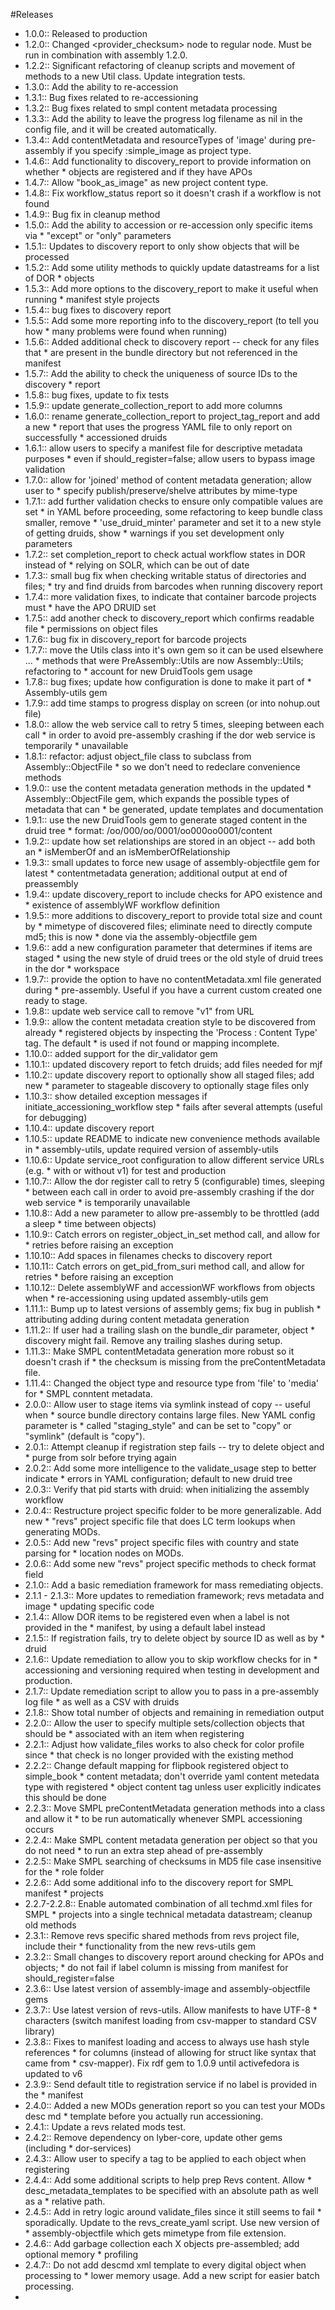 #Releases

* 1.0.0::  Released to production
* 1.2.0::  Changed <provider_checksum> node to regular <checksum> node.  Must be run in combination with assembly 1.2.0.
* 1.2.2::  Significant refactoring of cleanup scripts and movement of methods to a new Util class.  Update integration tests.
* 1.3.0::  Add the ability to re-accession
* 1.3.1::  Bug fixes related to re-accessioning
* 1.3.2::  Bug fixes related to smpl content metadata processing
* 1.3.3::  Add the ability to leave the progress log filename as nil in the config file, and it will be created automatically.
* 1.3.4::  Add contentMetadata and resourceTypes of 'image' during pre-assembly if you specify :simple_image as project type.
* 1.4.6::  Add functionality to discovery_report to provide information on whether * objects are registered and if they have APOs
* 1.4.7::  Allow "book_as_image" as new project content type.
* 1.4.8::  Fix workflow_status report so it doesn't crash if a workflow is not found
* 1.4.9::  Bug fix in cleanup method
* 1.5.0::  Add the ability to accession or re-accession only specific items via * "except" or "only" parameters
* 1.5.1::  Updates to discovery report to only show objects that will be processed
* 1.5.2::  Add some utility methods to quickly update datastreams for a list of DOR * objects
* 1.5.3::  Add more options to the discovery_report to make it useful when running * manifest style projects
* 1.5.4::  bug fixes to discovery report
* 1.5.5::  Add some more reporting info to the discovery_report (to tell you how * many problems were found when running)
* 1.5.6::  Added additional check to discovery report -- check for any files that * are present in the bundle directory but not referenced in the manifest
* 1.5.7::  Add the ability to check the uniqueness of source IDs to the discovery * report
* 1.5.8::  bug fixes, update to fix tests
* 1.5.9::  update generate_collection_report to add more columns
* 1.6.0::  rename generate_collection_report to project_tag_report and add a new * report that uses the progress YAML file to only report on successfully * accessioned druids
* 1.6.1::  allow users to specify a manifest file for descriptive metadata purposes * even if should_register=false; allow users to bypass image validation
* 1.7.0::  allow for 'joined' method of content metadata generation; allow user to * specify publish/preserve/shelve attributes by mime-type
* 1.7.1::  add further validation checks to ensure only compatible values are set * in YAML before proceeding, some refactoring to keep bundle class smaller, remove * 'use_druid_minter' parameter and set it to a new style of getting druids, show * warnings if you set development only parameters
* 1.7.2::  set completion_report to check actual workflow states in DOR instead of * relying on SOLR, which can be out of date
* 1.7.3::  small bug fix when checking writable status of directories and files; * try and find druids from barcodes when running discovery report
* 1.7.4::  more validation fixes, to indicate that container barcode projects must * have the APO DRUID set
* 1.7.5::  add another check to discovery_report which confirms readable file * permissions on object files
* 1.7.6::  bug fix in discovery_report for barcode projects
* 1.7.7::  move the Utils class into it's own gem so it can be used elsewhere ... * methods that were PreAssembly::Utils are now Assembly::Utils; refactoring to * account for new DruidTools gem usage
* 1.7.8::  bug fixes; update how configuration is done to make it part of * Assembly-utils gem
* 1.7.9::  add time stamps to progress display on screen (or into nohup.out file)
* 1.8.0::  allow the web service call to retry 5 times, sleeping between each call * in order to avoid pre-assembly crashing if the dor web service is temporarily * unavailable
* 1.8.1::  refactor: adjust object_file class to subclass from Assembly::ObjectFile * so we don't need to redeclare convenience methods
* 1.9.0::  use the content metadata generation methods in the updated * Assembly::ObjectFile gem, which expands the possible types of metadata that can * be generated, update templates and documentation
* 1.9.1::  use the new DruidTools gem to generate staged content in the druid tree * format: /oo/000/oo/0001/oo000oo0001/content
* 1.9.2::  update how set relationships are stored in an object -- add both an * isMemberOf and an isMemberOfRelationship
* 1.9.3::  small updates to force new usage of assembly-objectfile gem for latest * contentmetadata generation; additional output at end of preassembly
* 1.9.4::  update discovery_report to include checks for APO existence and * existence of assemblyWF workflow definition
* 1.9.5::  more additions to discovery_report to provide total size and count by * mimetype of discovered files; eliminate need to directly compute md5; this is now * done via the assembly-objectfile gem
* 1.9.6::  add a new configuration parameter that determines if items are staged * using the new style of druid trees or the old style of druid trees in the dor * workspace
* 1.9.7::  provide the option to have no contentMetadata.xml file generated during * pre-assembly.  Useful if you have a current custom created one ready to stage.
* 1.9.8::  update web service call to remove "v1" from URL
* 1.9.9::  allow the content metadata creation style to be discovered from already * registered objects by inspecting the 'Process : Content Type' tag.  The default * is used if not found or mapping incomplete.
* 1.10.0:: added support for the dir_validator gem
* 1.10.1:: updated discovery report to fetch druids; add files needed for mjf
* 1.10.2:: update discovery report to optionally show all staged files; add new * parameter to stageable discovery to optionally stage files only
* 1.10.3:: show detailed exception messages if initiate_accessioning_workflow step * fails after several attempts (useful for debugging)
* 1.10.4:: update discovery report
* 1.10.5:: update README to indicate new convenience methods available in * assembly-utils, update required version of assembly-utils
* 1.10.6:: Update service_root configuration to allow different service URLs (e.g. * with or without v1) for test and production
* 1.10.7:: Allow the dor register call to retry 5 (configurable) times, sleeping * between each call in order to avoid pre-assembly crashing if the dor web service * is temporarily unavailable
* 1.10.8:: Add a new parameter to allow pre-assembly to be throttled (add a sleep * time between objects)
* 1.10.9:: Catch errors on register_object_in_set method call, and allow for * retries before raising an exception
* 1.10.10:: Add spaces in filenames checks to discovery report
* 1.10.11:: Catch errors on get_pid_from_suri method call, and allow for retries * before raising an exception
* 1.10.12:: Delete assemblyWF and accessionWF workflows from objects when * re-accessioning using updated assembly-utils gem
* 1.11.1::  Bump up to latest versions of assembly gems; fix bug in publish * attributing adding during content metadata generation
* 1.11.2::  If user had a trailing slash on the bundle_dir parameter, object * discovery might fail.  Remove any trailing slashes during setup.
* 1.11.3::  Make SMPL contentMetadata generation more robust so it doesn't crash if * the checksum is missing from the preContentMetadata file.
* 1.11.4:: Changed the object type and resource type from 'file' to 'media' for * SMPL conntent metadata.
* 2.0.0::  Allow user to stage items via symlink instead of copy -- useful when * source bundle directory contains large files.  New YAML config parameter is * called "staging_style" and can be set to "copy" or "symlink" (default is "copy").
* 2.0.1::  Attempt cleanup if registration step fails -- try to delete object and * purge from solr before trying again
* 2.0.2:: Add some more intelligence to the validate_usage step to better indicate * errors in YAML configuration; default to new druid tree
* 2.0.3:: Verify that pid starts with druid: when initializing the assembly workflow
* 2.0.4:: Restructure project specific folder to be more generalizable.  Add new * "revs" project specific file that does LC term lookups when generating MODs.
* 2.0.5:: Add new "revs" project specific files with country and state parsing for * location nodes on MODs.
* 2.0.6:: Add some new "revs" project specific methods to check format field
* 2.1.0:: Add a basic remediation framework for mass remediating objects.
* 2.1.1 - 2.1.3:: More updates to remediation framework; revs metadata and image * updating specific code
* 2.1.4:: Allow DOR items to be registered even when a label is not provided in the * manifest, by using a default label instead
* 2.1.5:: If registration fails, try to delete object by source ID as well as by * druid
* 2.1.6:: Update remediation to allow you to skip workflow checks for in * accessioning and versioning required when testing in development and production.
* 2.1.7:: Update remediation script to allow you to pass in a pre-assembly log file * as well as a CSV with druids
* 2.1.8:: Show total number of objects and remaining in remediation output
* 2.2.0:: Allow the user to specify multiple sets/collection objects that should be * associated with an item when registering
* 2.2.1:: Adjust how validate_files works to also check for color profile since * that check is no longer provided with the existing method
* 2.2.2:: Change default mapping for flipbook registered object to simple_book * content metadata; don't override yaml content metedata type with registered * object content tag unless user explicitly indicates this should be done
* 2.2.3:: Move SMPL preContentMetadata generation methods into a class and allow it * to be run automatically whenever SMPL accessioning occurs
* 2.2.4:: Make SMPL content metadata generation per object so that you do not need * to run an extra step ahead of pre-assembly
* 2.2.5:: Make SMPL searching of checksums in MD5 file case insensitive for the * role folder
* 2.2.6:: Add some additional info to the discovery report for SMPL manifest * projects
* 2.2.7-2.2.8:: Enable automated combination of all techmd.xml files for SMPL * projects into a single technical metadata datastream; cleanup old methods
* 2.3.1:: Remove revs specific shared methods from revs project file, include their * functionality from the new revs-utils gem
* 2.3.2:: Small changes to discovery report around checking for APOs and objects; * do not fail if label column is missing from manifest for should_register=false
* 2.3.6:: Use latest version of assembly-image and assembly-objectfile gems
* 2.3.7:: Use latest version of revs-utils.  Allow manifests to have UTF-8 * characters (switch manifest loading from csv-mapper to standard CSV library)
* 2.3.8:: Fixes to manifest loading and access to always use hash style references * for columns (instead of allowing for struct like syntax that came from * csv-mapper). Fix rdf gem to 1.0.9 until activefedora is updated to v6
* 2.3.9:: Send default title to registration service if no label is provided in the * manifest
* 2.4.0:: Added a new MODs generation report so you can test your MODs desc md * template before you actually run accessioning.
* 2.4.1:: Update a revs related mods test.
* 2.4.2:: Remove dependency on lyber-core, update other gems (including * dor-services)
* 2.4.3:: Allow user to specify a tag to be applied to each object when registering
* 2.4.4:: Add some additional scripts to help prep Revs content.  Allow * desc_metadata_templates to be specified with an absolute path as well as a * relative path.
* 2.4.5:: Add in retry logic around validate_files since it still seems to fail * sporadically.  Update to the revs_create_yaml script.  Use new version of * assembly-objectfile which gets mimetype from file extension.
* 2.4.6:: Add garbage collection each X objects pre-assembled; add optional memory * profiling
* 2.4.7:: Do not add descmd xml template to every digital object when processing to * lower memory usage.  Add a new script for easier batch processing.
* 

